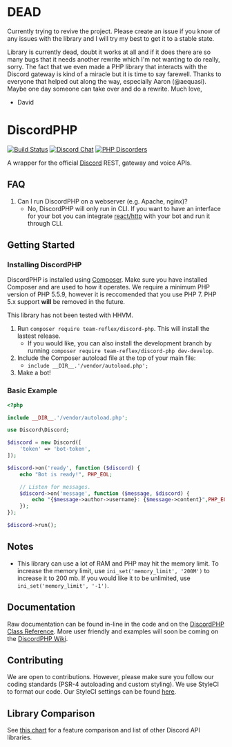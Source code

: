 # DEAD

Currently trying to revive the project. Please create an issue if you know of any issues with the library and I will try my best to get it to a stable state.

Library is currently dead, doubt it works at all and if it does there are so many bugs that it needs another rewrite which I'm not wanting to do really, sorry. The fact that we even made a PHP library that interacts with the Discord gateway is kind of a miracle but it is time to say farewell. Thanks to everyone that helped out along the way, especially Aaron (@aequasi). Maybe one day someone can take over and do a rewrite. Much love,

- David

DiscordPHP
====
[![Build Status](https://travis-ci.org/teamreflex/DiscordPHP.svg?branch=master)](https://travis-ci.org/teamreflex/DiscordPHP) [![Discord Chat](https://img.shields.io/badge/chat-Discord%20API-blue.svg)](https://discord.gg/0SBTUU1wZTX4Mjwn) [![PHP Discorders](https://img.shields.io/badge/chat-PHP%20Discord-blue.svg)](https://discord.gg/0duG4FF1ElFGUFVq)

A wrapper for the official [Discord](https://discordapp.com) REST, gateway and voice APIs.

## FAQ

1. Can I run DiscordPHP on a webserver (e.g. Apache, nginx)?
    - No, DiscordPHP will only run in CLI. If you want to have an interface for your bot you can integrate [react/http](https://github.com/ReactPHP/http) with your bot and run it through CLI.

## Getting Started

### Installing DiscordPHP

DiscordPHP is installed using [Composer](https://getcomposer.org). Make sure you have installed Composer and are used to how it operates. We require a minimum PHP version of PHP 5.5.9, however it is reccomended that you use PHP 7. PHP 5.x support **will** be removed in the future.

This library has not been tested with HHVM.

1. Run `composer require team-reflex/discord-php`. This will install the lastest release.
	- If you would like, you can also install the development branch by running `composer require team-reflex/discord-php dev-develop`.
2. Include the Composer autoload file at the top of your main file:
	- `include __DIR__.'/vendor/autoload.php';`
3. Make a bot!

### Basic Example

```php
<?php

include __DIR__.'/vendor/autoload.php';

use Discord\Discord;

$discord = new Discord([
	'token' => 'bot-token',
]);

$discord->on('ready', function ($discord) {
	echo "Bot is ready!", PHP_EOL;

	// Listen for messages.
	$discord->on('message', function ($message, $discord) {
		echo "{$message->author->username}: {$message->content}",PHP_EOL;
	});
});

$discord->run();
```

## Notes

- This library can use a lot of RAM and PHP may hit the memory limit. To increase the memory limit, use `ini_set('memory_limit', '200M')` to increase it to 200 mb. If you would like it to be unlimited, use `ini_set('memory_limit', '-1')`.

## Documentation

Raw documentation can be found in-line in the code and on the [DiscordPHP Class Reference](http://teamreflex.github.io/DiscordPHP/). More user friendly and examples will soon be coming on the [DiscordPHP Wiki](https://discordphp.readme.io/).

## Contributing

We are open to contributions. However, please make sure you follow our coding standards (PSR-4 autoloading and custom styling). We use StyleCI to format our code. Our StyleCI settings can be found [here](https://github.com/teamreflex/DiscordPHP/wiki/StyleCI).

## Library Comparison

See [this chart](https://abal.moe/Discord/Libraries.html) for a feature comparison and list of other Discord API libraries.
